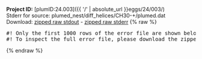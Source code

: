 **Project ID:** [plumID:24.003]({{ '/' | absolute_url }}eggs/24/003/)  
Stderr for source:  plumed_nest/diff_helices/CH30-+/plumed.dat   
Download: [zipped raw stdout](plumed.dat.plumed.stdout.txt.zip) - [zipped raw stderr](plumed.dat.plumed.stderr.txt.zip) 
{% raw %}
<pre>
#! Only the first 1000 rows of the error file are shown below
#! To inspect the full error file, please download the zipped raw stderr file above
</pre>
{% endraw %}
